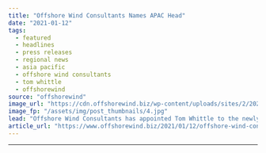 ```yaml
---
title: "Offshore Wind Consultants Names APAC Head"
date: "2021-01-12"
tags: 
  - featured
  - headlines
  - press releases
  - regional news
  - asia pacific
  - offshore wind consultants
  - tom whittle
  - offshorewind
source: "offshorewind"
image_url: "https://cdn.offshorewind.biz/wp-content/uploads/sites/2/2021/01/12092002/Offshore-Wind-Consultants-Names-APAC-Head.jpg"
image_fp: "/assets/img/post_thumbnails/4.jpg"
lead: "Offshore Wind Consultants has appointed Tom Whittle to the newly created role of Asia"
article_url: "https://www.offshorewind.biz/2021/01/12/offshore-wind-consultants-names-apac-head/"
---
```


---
